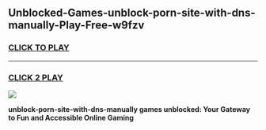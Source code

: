 
## Unblocked-Games-unblock-porn-site-with-dns-manually-Play-Free-w9fzv
<h3>
<a href="https://premium76.site?title=unblock-porn-site-with-dns-manually&ref=23A">CLICK TO PLAY</a></h3>
<hr>

<h3>
<a href="https://premium76.site?title=unblock-porn-site-with-dns-manually&ref=23A">CLICK 2 PLAY</a>
  
</h3>

<a href="https://premium76.site?title=unblock-porn-site-with-dns-manually&ref=23A"><img src="https://clearcache.store/games.png"></a>


**unblock-porn-site-with-dns-manually games unblocked: Your Gateway to Fun and Accessible Online Gaming**
